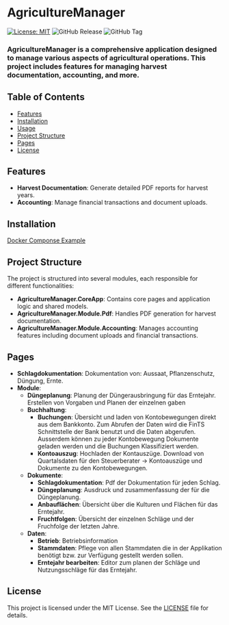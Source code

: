 # AgricultureManager

[![License: MIT](https://img.shields.io/badge/License-MIT-yellow.svg)](https://opensource.org/licenses/MIT)
![GitHub Release](https://img.shields.io/github/v/release/sg-app/AgricultureManager)
![GitHub Tag](https://img.shields.io/github/v/tag/sg-app/AgricultureManager)



### AgricultureManager is a comprehensive application designed to manage various aspects of agricultural operations. This project includes features for managing harvest documentation, accounting, and more.

## Table of Contents

- [Features](#features)
- [Installation](#installation)
- [Usage](#usage)
- [Project Structure](#project-structure)
- [Pages](#pages)
- [License](#license)

## Features

- **Harvest Documentation**: Generate detailed PDF reports for harvest years.
- **Accounting**: Manage financial transactions and document uploads.

## Installation

[Docker Componse Example](./doc/docker_compose_example.yml)


## Project Structure

The project is structured into several modules, each responsible for different functionalities:

- **AgricultureManager.CoreApp**: Contains core pages and application logic and shared models.
- **AgricultureManager.Module.Pdf**: Handles PDF generation for harvest documentation.
- **AgricultureManager.Module.Accounting**: Manages accounting features including document uploads and financial transactions.

## Pages

- **Schlagdokumentation**: Dokumentation von: Aussaat, Pflanzenschutz, Düngung, Ernte.
- **Module**:
  - **Düngeplanung**: Planung der Düngerausbringung für das Erntejahr. Erstellen von Vorgaben und Planen der einzelnen gaben
  - **Buchhaltung**: 
    - **Buchungen**: Übersicht und laden von Kontobewegungen direkt aus dem Bankkonto. Zum Abrufen der Daten wird die FinTS Schnittstelle der Bank benutzt und die Daten abgerufen.
    Ausserdem können zu jeder Kontobewegung Dokumente geladen werden und die Buchungen Klassifiziert werden.
    - **Kontoauszug**: Hochladen der Kontauszüge. Download von Quartalsdaten für den Steuerberater -> Kontoauszüge und Dokumente zu den Kontobewegungen.
  - **Dokumente**:
    - **Schlagdokumentation**: Pdf der Dokumentation für jeden Schlag.
    - **Düngeplanung**: Ausdruck und zusammenfassung der für die Düngeplanung.
    - **Anbauflächen**: Übersicht über die Kulturen und Flächen für das Erntejahr.
    - **Fruchtfolgen**: Übersicht der einzelnen Schläge und der Fruchfolge der letzten Jahre.
  - **Daten**:
    - **Betrieb**: Betriebsinformation
    - **Stammdaten**: Pflege von allen Stammdaten die in der Applikation benötigt bzw. zur Verfügung gestellt werden sollen.
    - **Erntejahr bearbeiten**: Editor zum planen der Schläge und Nutzungsschläge für das Erntejahr.

## License

This project is licensed under the MIT License. See the [LICENSE](LICENSE.txt) file for details.
